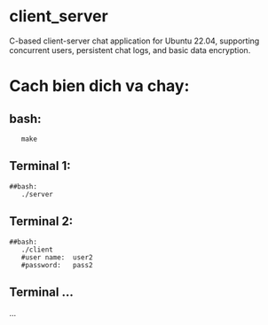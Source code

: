 # client_server
C-based client-server chat application for Ubuntu 22.04, supporting concurrent users, persistent chat logs, and basic data encryption.




# Cach bien dich va chay:
  ## bash: 
       make
  
  ## Terminal 1:

    ##bash:
       ./server 

  ## Terminal 2:
 
    ##bash:
       ./client 
       #user name:  user2
       #password:   pass2
  ## Terminal ...

  ...
